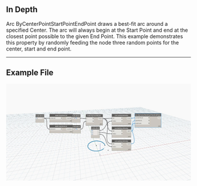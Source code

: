 ## In Depth
Arc ByCenterPointStartPointEndPoint draws a best-fit arc around a specified Center. The arc will always begin at the Start Point and end at the closest point possible to the given End Point. This example demonstrates this property by randomly feeding the node three random points for the center, start and end point.
___
## Example File

![ByCenterPointStartPointEndPoint](./Autodesk.DesignScript.Geometry.Arc.ByCenterPointStartPointEndPoint_img.jpg)

